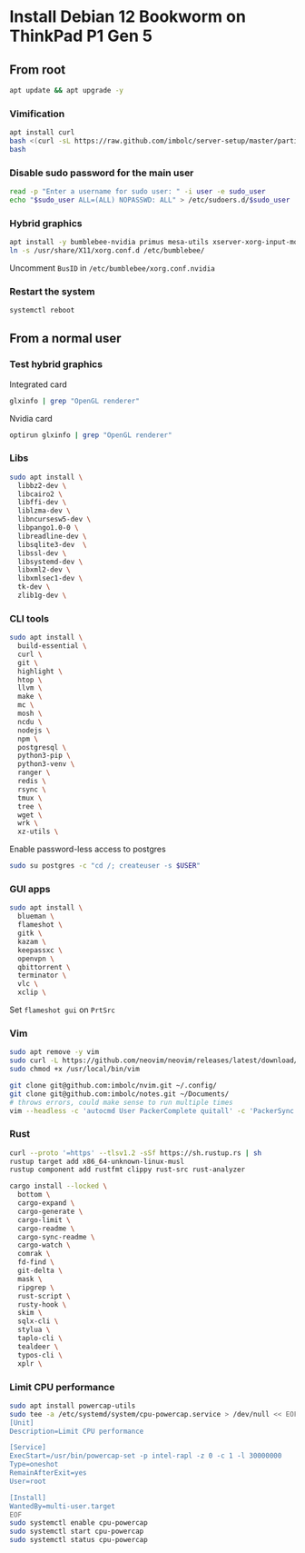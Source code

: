 # Install Debian 12 Bookworm on ThinkPad P1 Gen 5

## From root
```sh
apt update && apt upgrade -y
```
### Vimification
```sh
apt install curl
bash <(curl -sL https://raw.github.com/imbolc/server-setup/master/partials/vimification.sh)
bash
```
### Disable sudo password for the main user
```sh
read -p "Enter a username for sudo user: " -i user -e sudo_user
echo "$sudo_user ALL=(ALL) NOPASSWD: ALL" > /etc/sudoers.d/$sudo_user
```

### Hybrid graphics
```sh
apt install -y bumblebee-nvidia primus mesa-utils xserver-xorg-input-mouse
ln -s /usr/share/X11/xorg.conf.d /etc/bumblebee/
```
Uncomment `BusID` in `/etc/bumblebee/xorg.conf.nvidia`

### Restart the system
```sh
systemctl reboot
```

## From a normal user

### Test hybrid graphics

Integrated card
```sh
glxinfo | grep "OpenGL renderer"
```
Nvidia card
```sh
optirun glxinfo | grep "OpenGL renderer"
```

### Libs
```sh
sudo apt install \
  libbz2-dev \
  libcairo2 \
  libffi-dev \
  liblzma-dev \
  libncursesw5-dev \
  libpango1.0-0 \
  libreadline-dev \
  libsqlite3-dev  \
  libssl-dev \
  libsystemd-dev \
  libxml2-dev \
  libxmlsec1-dev \
  tk-dev \
  zlib1g-dev \
```

### CLI tools
```sh
sudo apt install \
  build-essential \
  curl \
  git \
  highlight \
  htop \
  llvm \
  make \
  mc \
  mosh \
  ncdu \
  nodejs \
  npm \
  postgresql \
  python3-pip \
  python3-venv \
  ranger \
  redis \
  rsync \
  tmux \
  tree \
  wget \
  wrk \
  xz-utils \
```

Enable password-less access to postgres
```sh
sudo su postgres -c "cd /; createuser -s $USER"
```

### GUI apps
```sh
sudo apt install \
  blueman \
  flameshot \
  gitk \
  kazam \
  keepassxc \
  openvpn \
  qbittorrent \
  terminator \
  vlc \
  xclip \
```
Set `flameshot gui` on `PrtSrc`

### Vim
```sh
sudo apt remove -y vim 
sudo curl -L https://github.com/neovim/neovim/releases/latest/download/nvim.appimage -o /usr/local/bin/vim
sudo chmod +x /usr/local/bin/vim

git clone git@github.com:imbolc/nvim.git ~/.config/
git clone git@github.com:imbolc/notes.git ~/Documents/
# throws errors, could make sense to run multiple times
vim --headless -c 'autocmd User PackerComplete quitall' -c 'PackerSync'
```

### Rust
```sh
curl --proto '=https' --tlsv1.2 -sSf https://sh.rustup.rs | sh
rustup target add x86_64-unknown-linux-musl
rustup component add rustfmt clippy rust-src rust-analyzer

cargo install --locked \
  bottom \
  cargo-expand \
  cargo-generate \
  cargo-limit \
  cargo-readme \
  cargo-sync-readme \
  cargo-watch \
  comrak \
  fd-find \
  git-delta \
  mask \
  ripgrep \
  rust-script \
  rusty-hook \
  skim \
  sqlx-cli \
  stylua \
  taplo-cli \
  tealdeer \
  typos-cli \
  xplr \
```
### Limit CPU performance
```sh
sudo apt install powercap-utils
sudo tee -a /etc/systemd/system/cpu-powercap.service > /dev/null << EOF
[Unit]
Description=Limit CPU performance

[Service]
ExecStart=/usr/bin/powercap-set -p intel-rapl -z 0 -c 1 -l 30000000
Type=oneshot
RemainAfterExit=yes
User=root

[Install]
WantedBy=multi-user.target
EOF
sudo systemctl enable cpu-powercap
sudo systemctl start cpu-powercap
sudo systemctl status cpu-powercap
```
